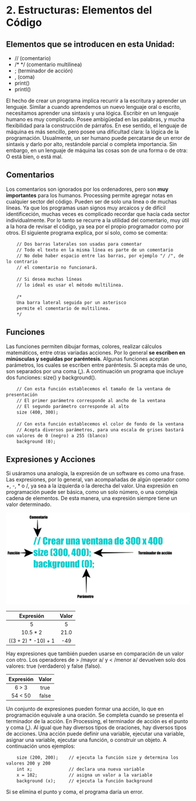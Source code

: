# 2. Estructuras: Elementos del Código

## Elementos que se introducen en esta Unidad:

* // (comentario)
* /* */ (comentario multilinea)
* ; (terminador de acción)
* , (coma)
* print()
* printl()

El hecho de crear un programa implica recurrir a la escritura y aprender un lenguaje. Similar a cuando aprendemos un nuevo lenguaje oral o escrito, necesitamos aprender una sintaxis y una lógica. Escribir en un lenguaje humano es muy complicado. Posee ambigüedad en las palabras, y mucha flexibilidad para la construcción de párrafos. En ese sentido, el lenguaje de máquina es más sencillo, pero posee una dificultad clara: la lógica de la programación. Usualmente, un ser humano puede percatarse de un error de sintaxis y darlo por alto, restándole parcial o completa importancia. Sin embargo, en un lenguaje de máquina las cosas son de una forma o de otra: O está bien, o está mal.

## Comentarios

Los comentarios son ignorados por los ordenadores, pero son **muy importantes** para los humanos. Processing permite agregar notas en cualquier sector del código. Pueden ser de solo una linea o de muchas líneas. Ya que los programas usan signos muy arcaicos y de difícil identificeción, muchas veces es complicado recordar que hacía cada sector individualmente. Por lo tanto se recurre a la utilidad del comentario, muy útil a la hora de revisar el código, ya sea por el propio programador como por otros. El siguiente programa explica, por sí solo, como se comenta:

```processing
    // Dos barras laterales son usadas para comentar
    // Todo el texto en la misma línea es parte de un comentario
    // No debe haber espacio entre las barras, por ejemplo "/ /", de lo contrario
    // el comentario no funcionará.

    // Si desea muchas líneas
    // lo ideal es usar el método multilinea.

    /*
    Una barra lateral seguida por un asterisco
    permite el comentario de multilinea.
    */
```

## Funciones

Las funciones permiten dibujar formas, colores, realizar cálculos matemáticos, entre otras variadas acciones. Por lo general **se escriben en minúsculas y seguidas por paréntesis**. Algunas funciones aceptan parámetros, los cuales se escriben entre paréntesis. Si acepta más de uno, son separados por una coma (**,**). A continuación un programa que incluye dos funciones: size() y background().

```processing
    // Con esta función establecemos el tamaño de la ventana de presentación
    // El primer parámetro corresponde al ancho de la ventana
    // El segundo parámetro corresponde al alto
    size (400, 300);

    // Con esta función establecemos el color de fondo de la ventana
    // Acepta diversos parámetros, para una escala de grises bastará con valores de 0 (negro) a 255 (blanco)
    background (0);
```

## Expresiones y Acciones

Si usáramos una analogía, la expresión de un software es como una frase. Las expresiones, por lo general,
van acompañadas de algún operador como +, -, * o /, ya sea a la izquierda o la derecha del valor. Una expresión en programación puede ser básica, como un solo número, o una compleja cadena de elementos. De esta manera, una expresión siempre tiene un valor determinado.

![processing-expresiones y acciones](../img/expresionesYAcciones.png "processing-expresiones y acciones")

|       Expresión       |       Valor       |
|:---------------------:|:-----------------:|
|5|5|
|10.5 * 2|21.0|
|((3 + 2) * -10) + 1|-49|

Hay expresiones que también pueden usarse en comparación de un valor con otro. Los operadores de > /mayor a/ y < /menor a/ devuelven solo dos valores: true (verdadero) y false (falso).

|       Expresión       |       Valor       |
|:---------------------:|:-----------------:|
|6 > 3|true|
|54 < 50|false|

Un conjunto de expresiones pueden formar una acción, lo que en programación equivale a una oración. Se completa cuando se presenta el terminador de la acción. En Processing, el terminador de acción es el punto y coma (**,**). Al igual que hay diversos tipos de oraciones, hay diversos tipos de acciones. Una acción puede definir una variable, ejecutar una variable, asignar una variable, ejecutar una función, o construir un objeto. A continuación unos ejemplos:

```processing
    size (200, 200);    // ejecuta la función size y determina los valores 200 y 200
    int x;              // declara una nueva variable
    x = 102;            // asigna un valor a la variable
    background (x);     // ejecuta la función background
```

Si se elimina el punto y coma, el programa daría un error.